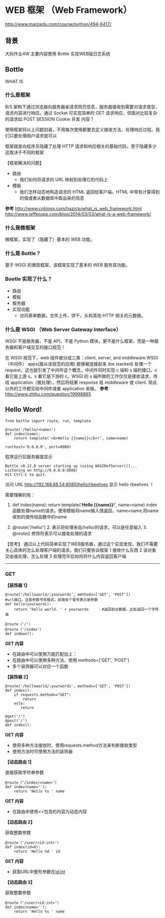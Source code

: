 # WEB 框架 （Web Framework）
http://www.maiziedu.com/course/python/494-6417/
## 背景
大妈作业4W 主要内容使用 Bottle 实现WEB版日志系统

## Bottle

WHAT IS 
### 什么是框架

B/S 架构下通过浏览器向服务器亲请求网页信息，服务器接收到需要对请求类型，请求内容进行响应。通过 Socket 可实现简单的 GET 请求响应，但面对比较复杂的请求如 POST SESSION Cookie 并发 内容？

使用框架将以上问题封装，不用每次使用都要去定义接收方法、处理响应过程。我们只要处理用户请求就可以

框架就是向程序员隐藏了处理 HTTP 请求和响应相关的基础代码，至于隐藏多少这取决于不同的框架

【框架解决的问题】
- 路由
	- 我们如何将请求的 URL 映射到处理它的代码上
- 模板
	- 我们怎样动态地构造请求的 HTML 返回给客户端，HTML 中带有计算得到的值或者从数据库中取出来的信息 

**参考**
http://www.cnblogs.com/hazir/p/what_is_web_framework.html
http://www.jeffknupp.com/blog/2014/03/03/what-is-a-web-framework/

### 什么是微框架 ###
微框架，实现了（隐藏了）基本的 WEB 功能。

### 什么是 Bottle？ ###

基于 WSGI 的微型框架，该框架实现了基本的 WEB 服务其功能。

### Bootle 实现了什么？ ###
- 路由 
- 模板
- 服务器
- 实现功能
	- 访问表单数据，文件上传，饼干，头和其他 HTTP 相关的元数据。

### 什么是 WSGI （Web Server Gateway Interface） ###

WSGI 不是服务器，不是 API，不是 Python 模块，更不是什么框架，而是一种服务器和客户端交互的接口规范！

在 WSGI 规范下，web 组件被分成三类：client, server, and middleware.WSGI（中间件） apps(服从该规范的应用) 能够被连接起来 (be stacked) 处理一个 request，这也就引发了中间件这个概念，中间件同时实现 c 端和 s 端的接口，c 看它是上游 s，s 看它是下游的 c。WSGI 的 s 端所做的工作仅仅是接收请求，传给 application（做处理），然后将结果 response 给 middleware 或 client. 除此以外的工作都交给中间件或者 application 来做。
**参考**
http://www.zhihu.com/question/19998865

## Hello Word! ##

```
from bottle import route, run, template

@route('/hello/<name>')
def index(name):
    return template('<b>Hello {{name}}</b>!', name=name)

run(host='0.0.0.0', port=8080)
```
程序运行后服务器提显示
```
Bottle v0.12.8 server starting up (using WSGIRefServer())...
Listening on http://0.0.0.0:8080/
Hit Ctrl-C to quit.
```
访问 URL http://192.168.88.54:8080/hello/rbeelives 显示 hello rbeelives ！

需要理解的有：
1. def index(name):
    return template('<b>Hello {{name}}</b>!', name=name)
index 函数处理name的请求。使用模板将name输入值返回，name=name,将name收到的值传给函数中的name

2. @route('/hello/<name>')
	2. 表示将处理来自/hello/<name>的请求，<name>可以是任意输入
	3. @route() 修饰符表示可以接收处理的请求

【思考】
通过以上代码简单实现了WEB服务器，通过这个实现发现，我们不需要关心具体的怎么处理客户端的请求，我们只要告诉框架
1 接收什么东西
2 该对象交由谁处理，怎么处理
3 处理完毕后如何将什么内容返回客户端

----------

### GET  ###

**【装饰器 1】**
```
@route('/helloworld/:yourwords', methods=['GET', 'POST'])                     
#url接口，注意参数书写格式，前面有个冒号表示是参数
def hello(yourwords):                                                          
	return 'hello world. ' + yourwords      #返回前台数据，此处返回一个字符串

@route（'/'）
@route（'/index'）
def indewx():
```
**GET 内容**
- 在路由中可以使用万能匹配加上：
- 在路由中可以使用多种方法，使用 methods=['GET', 'POST']
- 多个装饰器可以对应一个函数


**【装饰器 2】**
```
@route('/helloworld/:yourwords', methods=['GET', 'POST']) 
def index():
    if requests.method=="GET":
        return 
    esle:
       return 

@get('/')
@post('/')
def index():

```
**GET 内容**

- 使用多种方法接收时，使用requests.method方法来判断接收类型
- 使用方法时可使用方法的装饰器

**【动态路由 1】**

直接获取字符串参数
```
@route（‘/index/<name>’）
def index(name=''):
    return 'Hello %s ' name
```

**GET 内容**
- 在路由中使用<>包含的内容为动态内容

**【动态路由 2】**

获取整数参数
```
@route（'/user/<id:int>'）
def index(id=0):
    return 'Hello %d ' id
```
**GET 内容**
- 获取URL中整形参数在<id:int>


**【动态路由 3】**

获取整数参数
```
@route（'/user/<id:int>'）
def index(name=''):
    return 'Hello %s ' name
```
